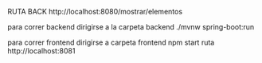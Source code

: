 RUTA BACK
http://localhost:8080/mostrar/elementos

para correr backend
dirigirse a la carpeta backend
./mvnw spring-boot:run

para correr frontend
dirigirse a carpeta frontend
npm start
ruta http://localhost:8081